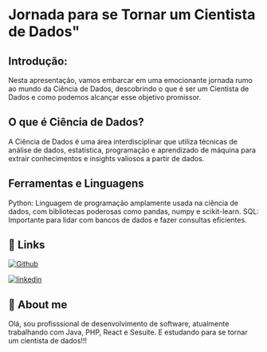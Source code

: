 
# Jornada para se Tornar um Cientista de Dados"

## Introdução:
Nesta apresentação, vamos embarcar em uma emocionante jornada rumo ao mundo da Ciência de Dados, descobrindo o que é ser um Cientista de Dados e como podemos alcançar esse objetivo promissor.

## O que é Ciência de Dados?

A Ciência de Dados é uma área interdisciplinar que utiliza técnicas de análise de dados, estatística, programação e aprendizado de máquina para extrair conhecimentos e insights valiosos a partir de dados.
## Ferramentas e Linguagens

Python: Linguagem de programação amplamente usada na ciência de dados, com bibliotecas poderosas como pandas, numpy e scikit-learn.
SQL: Importante para lidar com bancos de dados e fazer consultas eficientes.


## 🔗 Links
[![Github](https://img.shields.io/badge/Github-357?style=for-the-badge&logo=Github&logoColor=fffff)](https://github.com/fabricioleonard)

[![linkedin](https://img.shields.io/badge/linkedin-0A66C2?style=for-the-badge&logo=linkedin&logoColor=white)](https://www.linkedin.com/in/fabricioleonard/)



## 🚀 About me

Olá, sou profisssional de desenvolvimento de software, atualmente trabalhando com Java, PHP, React e Sesuite. E estudando para se tornar um cientista de dados!!!


